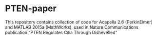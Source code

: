 # PTEN-paper
This repository contains collection of code for Acapella 2.6 (PerkinElmer) and MATLAB 2015a (MathWorks), used in Nature Communications publication "PTEN Regulates Cilia Through Dishevelled"
